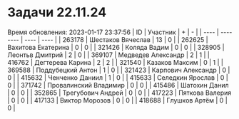 # Задачи 22.11.24
Время обновления: 2023-01-17 23:37:56
| ID   | Участник | +    | -    |
| ---- | -------- | ---- | ---- |
| 263178 | Шестаков Вячеслав | 13 | 0 |
| 262625 | Вахитова Екатерина | 0 | 0 |
| 321426 | Коляда Вадим | 0 | 0 |
| 328905 | Леонтьв Дмитрий | 2 | 0 |
| 369107 | Медведев Александр | 2 | 1 |
| 416762 | Дегтерева Карина | 2 | 2 |
| 321540 | Казаков Максим | 0 | 1 |
| 369588 | Поддубецкий Антон | 1 | 0 |
| 321423 | Карпович Александр | 0 | 0 |
| 415632 | Ченченко Даниил | 1 | 0 |
| 415633 | Селедкин Ярослав | 0 | 0 |
| 371742 | Провалинский Владимир | 0 | 0 |
| 415486 | Шатохин Данил | 0 | 0 |
| 352865 | Трегубович Андрей | 0 | 0 |
| 417223 | Пяткова Валерия | 0 | 0 |
| 417133 | Виктор Морозов | 0 | 0 |
| 418688 | Глушков Артём | 0 | 0 |
